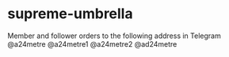 # supreme-umbrella
Member and follower orders to the following address in Telegram             @a24metre         @a24metre1   @a24metre2      @ad24metre 
